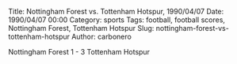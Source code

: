 Title: Nottingham Forest vs. Tottenham Hotspur, 1990/04/07
Date: 1990/04/07 00:00
Category: sports
Tags: football, football scores, Nottingham Forest, Tottenham Hotspur
Slug: nottingham-forest-vs-tottenham-hotspur
Author: carbonero


Nottingham Forest 1 - 3 Tottenham Hotspur
